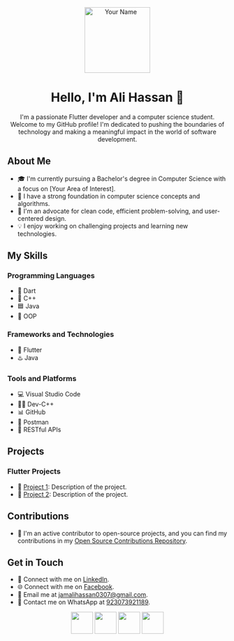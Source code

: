 <!-- Add your circular profile picture here -->
<div align="center">
  <img src="https://scontent.flyp6-1.fna.fbcdn.net/v/t39.30808-6/322711871_681484957098098_776596105727537306_n.jpg?_nc_cat=108&ccb=1-7&_nc_sid=5614bc&_nc_eui2=AeFyT7LcljxJ3wtaSZ6UQUPevZENGkymDWK9kQ0aTKYNYn3ZFnkw1yO9pTSNXtZnchksyrJBSTk5DHSCOoPs1Fnp&_nc_ohc=pWOMv5ckah4AX8o812y&_nc_zt=23&_nc_ht=scontent.flyp6-1.fna&oh=00_AfCSYQrNJDiVhtkkcm4nmEMSoedvOa2s-8XVnVBWSToR6Q&oe=64FD3BF5" alt="Your Name" width="150" height="150" />
</div>

<div align="center">
  <h1>Hello, I'm Ali Hassan 👋</h1>
  <p>I'm a passionate Flutter developer and a computer science student. Welcome to my GitHub profile! I'm dedicated to pushing the boundaries of technology and making a meaningful impact in the world of software development.</p>
</div>



## About Me

- 🎓 I'm currently pursuing a Bachelor's degree in Computer Science with a focus on [Your Area of Interest].
- 🚀 I have a strong foundation in computer science concepts and algorithms.
- 💼 I'm an advocate for clean code, efficient problem-solving, and user-centered design.
- 💡 I enjoy working on challenging projects and learning new technologies.

## My Skills

### Programming Languages
- 🔷 Dart
- 🔶 C++
- 🟦 Java
- 🔶 OOP

### Frameworks and Technologies
- 📱 Flutter
- ♨️ Java


### Tools and Platforms
- 💻 Visual Studio Code
- 👨‍💻 Dev-C++
- 📊 GitHub
- 🧪 Postman
- 📜 RESTful APIs

## Projects

### Flutter Projects
- 📱 [Project 1](https://github.com/jamalihassan0307/taxtip02-09-23/tree/master): Description of the project.
- 📱 [Project 2](https://github.com/7skiessolution/7-Skies-Solution): Description of the project.


## Contributions

- 💪 I'm an active contributor to open-source projects, and you can find my contributions in my [Open Source Contributions Repository](https://github.com/your-github-username/open-source-contributions).

## Get in Touch

- 💬 Connect with me on [LinkedIn](https://www.linkedin.com/feed/).
- 🌐 Connect with me on [Facebook](https://web.facebook.com/jamali.hassan.946).
- 📧 Email me at jamalihassan0307@gmail.com.
- 📱 Contact me on WhatsApp at [923073921189](https://wa.me/923073921189).

<div align="center">
  <a href="https://web.facebook.com/jamali.hassan.946" target="_blank" rel="noopener noreferrer"><img src="https://img.icons8.com/plasticine/100/000000/facebook.png" width="50" /></a>
  <a href="https://www.linkedin.com/feed/" target="_blank" rel="noopener noreferrer"><img src="https://img.icons8.com/plasticine/100/000000/linkedin.png" width="50" /></a>
  <a href="mailto:jamalihassan0307@gmail.com" target="_blank" rel="noopener noreferrer"><img src="https://img.icons8.com/plasticine/100/000000/gmail.png" width="50" /></a>
  <a href="https://wa.me/923073921189" target="_blank" rel="noopener noreferrer"><img src="https://img.icons8.com/plasticine/100/000000/whatsapp.png" width="50" /></a>
</div>






<!-- Replace "YOUR_PROFILE_PICTURE_URL_HERE" with the URL of your circular profile picture -->
